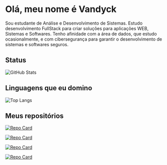 # Olá, meu nome é Vandyck

Sou estudante de Análise e Desenvolvimento de Sistemas. Estudo desenvolvimento FullStack para criar soluções para aplicações WEB, Sistemas e Softwares. Tenho afinidade com a área de dados, que estudo ocasionalmente, e com cibersegurança para garantir o desenvolvimento de sistemas e softwares seguros.

## Status
![GitHub Stats](https://github-readme-stats.vercel.app/api?username=VandyckLN&theme=transparent&bg_color=000&border_color=30A3DC&show_icons=true&icon_color=8A2BE2&title_color=8A2BE2&text_color=30A3DC)

## Linguagens que eu domino
![Top Langs](https://github-readme-stats-git-masterrstaa-rickstaa.vercel.app/api/top-langs/?username=VandyckLN&bg_color=000&border_color=30A3DC&title_color=8A2BE2&text_color=30A3D)

## Meus repositórios

[![Repo Card](https://github-readme-stats.vercel.app/api/pin/?username=VandyckLN&repo=Sistema_Bancario_POO&bg_color=000&border_color=30A3DC&show_icons=true&icon_color=8A2BE2&title_color=8A2BE2&text_color=30A3DC)](https://github.com/VandyckLN/Sistema_Bancario_POO)

[![Repo Card](https://github-readme-stats.vercel.app/api/pin/?username=VandyckLN&repo=Portfolio-DIO&bg_color=000&border_color=30A3DC&show_icons=true&icon_color=8A2BE2&title_color=8A2BE2&text_color=30A3DC)](https://github.com/VandyckLN/Portfolio-DIO)

[![Repo Card](https://github-readme-stats.vercel.app/api/pin/?username=VandyckLN&repo=Sismedicine&bg_color=000&border_color=30A3DC&show_icons=true&icon_color=8A2BE2&title_color=8A2BE2&text_color=30A3DC)](https://github.com/VandyckLN/Sismedicine)

[![Repo Card](https://github-readme-stats.vercel.app/api/pin/?username=VandyckLN&repo=-Yu-Gi-Oh-Jokenpo-Edition&bg_color=000&border_color=30A3DC&show_icons=true&icon_color=8A2BE2&title_color=8A2BE2&text_color=30A3DC)](https://github.com/VandyckLN/-Yu-Gi-Oh-Jokenpo-Edition)
